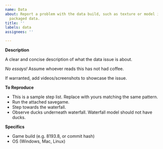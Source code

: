 ```yaml
---
name: Data
about: Report a problem with the data build, such as texture or model issues; or broken
  packaged data.
title: ''
labels: data
assignees: ''

---
```


**Description**

A clear and concise description of what the data issue is about.

*No essays!* Assume whoever reads this has not had coffee.

If warranted, add videos/screenshots to showcase the issue.

**To Reproduce**

* This is a sample step list. Replace with yours matching the same pattern.
* Run the attached savegame.
* Step towards the waterfall.
* Observe ducks underneath waterfall. Waterfall model should not have ducks.

**Specifics**

 - Game build (e.g. 8193.8, or commit hash)
 - OS (Windows, Mac, Linux)
